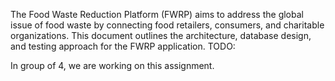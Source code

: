 The Food Waste Reduction Platform (FWRP) aims to address the global issue of food waste by connecting food retailers, consumers, and charitable organizations. This document outlines the architecture, database design, and testing approach for the FWRP application.
TODO: 

In group of 4, we are working on this assignment. 
